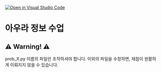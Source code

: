 [![Open in Visual Studio Code](https://classroom.github.com/assets/open-in-vscode-2e0aaae1b6195c2367325f4f02e2d04e9abb55f0b24a779b69b11b9e10269abc.svg)](https://classroom.github.com/online_ide?assignment_repo_id=21285205&assignment_repo_type=AssignmentRepo)
# 아우라 정보 수업
## ⚠️ Warning! ⚠️
prob_X.py 이름의 파일만 조작하셔야 합니다.
이외의 파일을 수정하면, 채점이 원활하게 이뤄지지 않을 수 있습니다.
